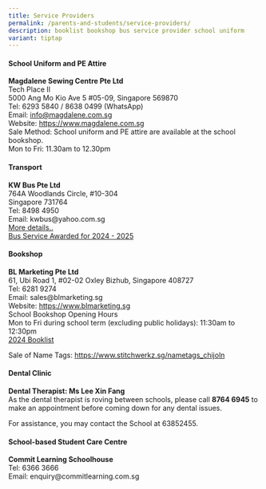 ```yaml
---
title: Service Providers
permalink: /parents-and-students/service-providers/
description: booklist bookshop bus service provider school uniform
variant: tiptap
---
```

<h4><strong>School Uniform and PE Attire</strong></h4>
<p><strong>Magdalene Sewing Centre Pte Ltd<br></strong>Tech Place II
<br>5000 Ang Mo Kio Ave 5 #05-09, Singapore 569870
<br>Tel: 6293 5840 / 8638 0499 (WhatsApp)
<br>Email:&nbsp;<a href="mailto:info@magdalene.com.sg?subject=Request%20for%20information" rel="noopener noreferrer nofollow" target="_blank">info@magdalene.com.sg</a>
<br>Website: <a href="https://www.magdalene.com.sg" rel="noopener noreferrer nofollow" target="_blank">https://www.magdalene.com.sg</a>
<br>Sale Method: School uniform and PE attire are available at the school
bookshop.
<br>Mon to Fri: 11.30am to 12.30pm</p>
<h4><strong>Transport</strong></h4>
<p><strong>KW Bus Pte Ltd<br></strong>764A Woodlands Circle, #10-304
<br>Singapore 731764
<br>Tel: 8498 4950
<br>Email: kwbus@yahoo.com.sg
<br><a href="/files/Ops/school bus nte prices.pdf" rel="noopener noreferrer nofollow" target="_blank">More details..</a>
<br><a href="/files/Ops/school bus operator - awarded.pdf" rel="noopener noreferrer nofollow" target="_blank">Bus Service Awarded for 2024 - 2025</a>
</p>
<h4><strong>Bookshop</strong></h4>
<p><strong>BL Marketing Pte Ltd<br></strong>61, Ubi Road 1, #02-02 Oxley
Bizhub, Singapore 408727
<br>Tel: 6281 9274
<br>Email: sales@blmarketing.sg
<br>Website: <a href="https://www.blmarketing.sg" rel="noopener noreferrer nofollow" target="_blank">https://www.blmarketing.sg</a>
<br>School Bookshop Opening Hours
<br>Mon to Fri during school term (excluding public holidays): 11:30am to
12:30pm
<br><a href="/files/Ops/2024_P1_P6_booklists.pdf" rel="noopener noreferrer nofollow" target="_blank">2024 Booklist</a>
</p>
<p>Sale of Name Tags: <a href="https://www.stitchwerkz.sg/nametags_chijoln" rel="noopener noreferrer nofollow" target="_blank">https://www.stitchwerkz.sg/nametags_chijoln</a>
</p>
<h4><strong>Dental Clinic</strong></h4>
<p><strong>Dental Therapist: Ms Lee Xin Fang<br></strong>As the dental therapist
is roving between schools, please call <strong>8764 6945</strong> to make
an appointment before coming down for any dental issues.</p>
<p>For assistance, you may contact the School at 63852455.</p>
<p></p>
<h4><strong>School-based Student Care Centre</strong></h4>
<p><strong>Commit Learning Schoolhouse<br></strong>Tel: 6366 3666
<br>Email: enquiry@commitlearning.com.sg</p>